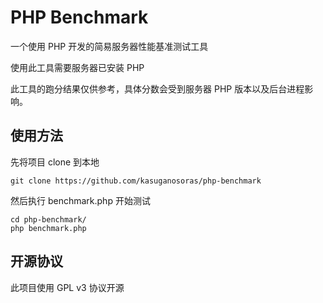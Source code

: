 # PHP Benchmark
一个使用 PHP 开发的简易服务器性能基准测试工具

使用此工具需要服务器已安装 PHP

此工具的跑分结果仅供参考，具体分数会受到服务器 PHP 版本以及后台进程影响。

## 使用方法

先将项目 clone 到本地

```
git clone https://github.com/kasuganosoras/php-benchmark
```

然后执行 benchmark.php 开始测试

```
cd php-benchmark/
php benchmark.php
```

## 开源协议

此项目使用 GPL v3 协议开源
